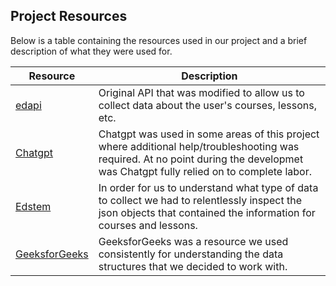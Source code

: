 ## Project Resources

Below is a table containing the resources used in our project and a brief description of what they were used for.

| Resource | Description |
|----------|-------------|
| [edapi](https://github.com/smartspot2/edapi) | Original API that was modified to allow us to collect data about the user's courses, lessons, etc. |
| [Chatgpt](https://chat.openai.com/) | Chatgpt was used in some areas of this project where additional help/troubleshooting was required. At no point during the developmet was Chatgpt fully relied on to complete labor. |
| [Edstem](https://edstem.org/) | In order for us to understand what type of data to collect we had to relentlessly inspect the json objects that contained the information for courses and lessons. |
| [GeeksforGeeks](https://www.geeksforgeeks.org/) | GeeksforGeeks was a resource we used consistently for understanding the data structures that we decided to work with. |

<!-- Add future resources with table -->
<!-- |  |  |
|  |  |
|  |  |
|  |  |
|  |  |
|  |  | -->